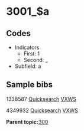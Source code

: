 # 3001\_$a

## Codes

-   Indicators
    -   First: 1
    -   Second: \_
-   Subfield: a

## Sample bibs

1338587 [Quicksearch](https://search.library.yale.edu/catalog/1338587) [VXWS](http://prodorbis.library.yale.edu:7014/vxws/GetHoldingsService?bibId=1338587)

4349932 [Quicksearch](https://search.library.yale.edu/catalog/4349932) [VXWS](http://prodorbis.library.yale.edu:7014/vxws/GetHoldingsService?bibId=4349932)

**Parent topic:**[300](../../tags/300/300.md)

